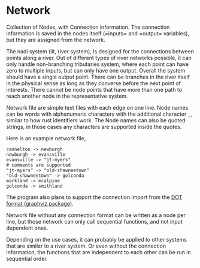 # Network

Collection of Nodes, with Connection information. The connection
information is saved in the nodes itself (=inputs= and =output=
variables), but they are assigned from the network.

The nadi system (lit, river system), is designed for the connections
between points along a river. Out of different types of river networks
possible, it can only handle non-branching tributaries system, where
each point can have zero to multiple inputs, but can only have one
output. Overall the system should have a single output point. There
can be branches in the river itself in the physical sense as long as
they converse before the next point of interests. There cannot be node
points that have more than one path to reach another node in the
representative system.

Network file are simple text files with each edge on one line. Node
names can be words with alphanumeric characters with the additional
character `_`, similar to how rust identifiers work. The Node names
can also be quoted strings, in those cases any characters are
supported inside the quotes.

Here is an example network file,

```network
cannelton -> newburgh
newburgh -> evansville
evansville -> "jt-myers"
# comments are supported
"jt-myers" -> "old-shawneetown"
"old-shawneetown" -> golconda
markland -> mcalpine
golconda -> smithland
```

The program also plans to support the connection import from the [DOT
format (graphviz package)](https://graphviz.org/doc/info/lang.html).

Network file without any connection format can
be written as a node per line, but those network can only call
sequential functions, and not input dependent ones.

Depending on the use cases, it can probably be applied to other
systems that are similar to a river system. Or even without the
connection information, the functions that are independent to each
other can be run in sequential order.
